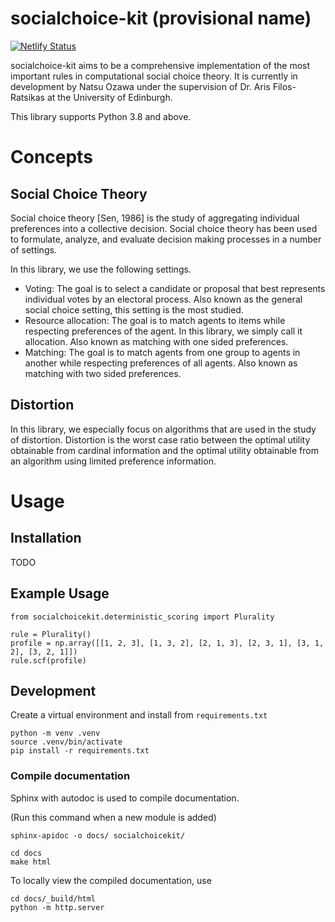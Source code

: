 # socialchoice-kit (provisional name)

[![Netlify Status](https://api.netlify.com/api/v1/badges/b284a5ad-ff4f-4acd-98f8-7ee0c5ed08fb/deploy-status)](https://app.netlify.com/sites/socialchoice-kit/deploys)

socialchoice-kit aims to be a comprehensive implementation of the most important rules in computational social choice theory. It is currently in development by Natsu Ozawa under the supervision of Dr. Aris Filos-Ratsikas at the University of Edinburgh.

This library supports Python 3.8 and above.

# Concepts

## Social Choice Theory

Social choice theory [Sen, 1986] is the study of aggregating individual preferences into a collective decision. Social choice theory has been used to formulate, analyze, and evaluate decision making processes in a number of settings.

In this library, we use the following settings.

- Voting: The goal is to select a candidate or proposal that best represents individual votes by an electoral process. Also known as the general social choice setting, this setting is the most studied.
- Resource allocation: The goal is to match agents to items while respecting preferences of the agent. In this library, we simply call it allocation. Also known as matching with one sided preferences.
- Matching: The goal is to match agents from one group to agents in another while respecting preferences of all agents. Also known as matching with two sided preferences.

## Distortion

In this library, we especially focus on algorithms that are used in the study of distortion. Distortion is the worst case ratio between the optimal utility obtainable from cardinal information and the optimal utility obtainable from an algorithm using limited preference information.

# Usage

## Installation

TODO

## Example Usage

```
from socialchoicekit.deterministic_scoring import Plurality

rule = Plurality()
profile = np.array([[1, 2, 3], [1, 3, 2], [2, 1, 3], [2, 3, 1], [3, 1, 2], [3, 2, 1]])
rule.scf(profile)
```

## Development

Create a virtual environment and install from `requirements.txt`
```
python -m venv .venv
source .venv/bin/activate
pip install -r requirements.txt
```

### Compile documentation
Sphinx with autodoc is used to compile documentation.

(Run this command when a new module is added)
```
sphinx-apidoc -o docs/ socialchoicekit/
```

```
cd docs
make html
```

To locally view the compiled documentation, use
```
cd docs/_build/html
python -m http.server
```
